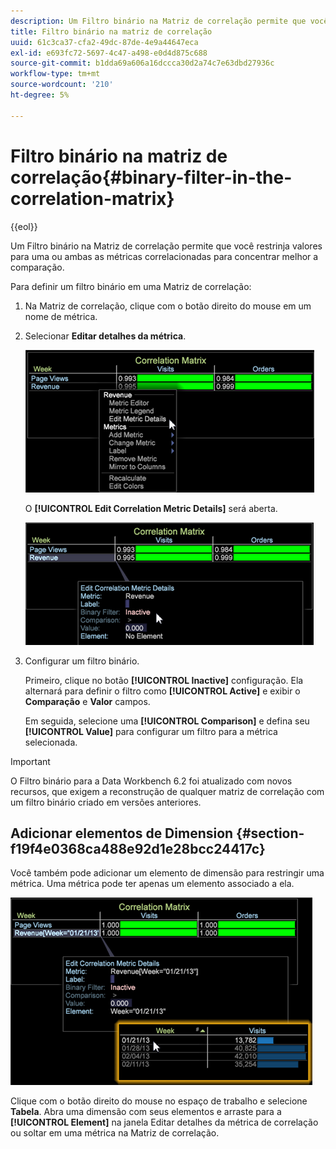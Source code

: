 ```yaml
---
description: Um Filtro binário na Matriz de correlação permite que você restrinja valores para uma ou ambas as métricas correlacionadas para concentrar melhor a comparação.
title: Filtro binário na matriz de correlação
uuid: 61c3ca37-cfa2-49dc-87de-4e9a44647eca
exl-id: e693fc72-5697-4c47-a498-e0d4d875c688
source-git-commit: b1dda69a606a16dccca30d2a74c7e63dbd27936c
workflow-type: tm+mt
source-wordcount: '210'
ht-degree: 5%

---
```


# Filtro binário na matriz de correlação{#binary-filter-in-the-correlation-matrix}

{{eol}}

Um Filtro binário na Matriz de correlação permite que você restrinja valores para uma ou ambas as métricas correlacionadas para concentrar melhor a comparação.

Para definir um filtro binário em uma Matriz de correlação:

1. Na Matriz de correlação, clique com o botão direito do mouse em um nome de métrica.
1. Selecionar **Editar detalhes da métrica**.

   ![](assets/correlation_matrix_binary_filter.png)

   O **[!UICONTROL Edit Correlation Metric Details]** será aberta.

   ![](assets/correlation_matrix_metric_details.png)

1. Configurar um filtro binário.

   Primeiro, clique no botão **[!UICONTROL Inactive]** configuração. Ela alternará para definir o filtro como **[!UICONTROL Active]** e exibir o **Comparação** e **Valor** campos.

   Em seguida, selecione uma **[!UICONTROL Comparison]** e defina seu **[!UICONTROL Value]** para configurar um filtro para a métrica selecionada.

>[!IMPORTANT]
>
>O Filtro binário para a Data Workbench 6.2 foi atualizado com novos recursos, que exigem a reconstrução de qualquer matriz de correlação com um filtro binário criado em versões anteriores.

## Adicionar elementos de Dimension {#section-f19f4e0368ca488e92d1e28bcc24417c}

Você também pode adicionar um elemento de dimensão para restringir uma métrica. Uma métrica pode ter apenas um elemento associado a ela.

![](assets/correlation_matrix_element.png)

Clique com o botão direito do mouse no espaço de trabalho e selecione **Tabela**. Abra uma dimensão com seus elementos e arraste para a **[!UICONTROL Element]** na janela Editar detalhes da métrica de correlação ou soltar em uma métrica na Matriz de correlação.
